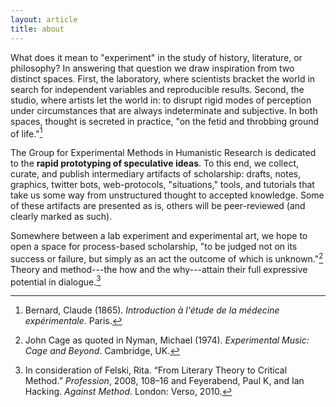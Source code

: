 ```yaml
---
layout: article
title: about
---
```


What does it mean to "experiment" in the study of history, literature, or
philosophy? In answering that question we draw inspiration from two distinct
spaces. First, the laboratory, where scientists bracket the world in search
for independent variables and reproducible results. Second, the studio, where
artists let the world in: to disrupt rigid modes of perception under
circumstances that are always indeterminate and subjective. In both spaces,
thought is secreted in practice, "on the fetid and throbbing ground of
life."[^1]

The Group for Experimental Methods in Humanistic Research is dedicated to
the **rapid prototyping of speculative ideas**. To this end, we collect,
curate, and publish intermediary artifacts of scholarship: drafts, notes,
graphics, twitter bots, web-protocols, "situations," tools, and tutorials that
take us some way from unstructured thought to accepted knowledge. Some of
these artifacts are presented as is, others will be peer-reviewed (and clearly
marked as such).

Somewhere between a lab experiment and experimental art, we hope to open a
space for process-based scholarship, "to be judged not on its success or
failure, but simply as an act the outcome of which is unknown."[^2] Theory and
method---the how and the why---attain their full expressive potential in
dialogue.[^3]

[^1]: Bernard, Claude (1865). *Introduction à l'étude de la médecine expérimentale*. Paris.

[^2]: John Cage as quoted in Nyman, Michael (1974). *Experimental Music: Cage and Beyond*. Cambridge, UK.

[^3]: In consideration of Felski, Rita. “From Literary Theory to Critical Method.” *Profession*, 2008, 108–16 and Feyerabend, Paul K, and Ian Hacking. *Against Method*. London: Verso, 2010.

